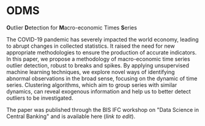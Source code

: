 # ODMS
**O**utlier **D**etection for **M**acro-economic Times **S**eries

The COVID-19 pandemic has severely impacted the world economy, leading to abrupt changes in collected statistics. It raised the need for new appropriate methodologies to ensure the production of accurate indicators. In this paper, we propose a methodology of macro-economic time series outlier detection, robust to breaks and spikes. By applying unsupervised machine learning techniques, we explore novel ways of identifying abnormal observations in the broad sense, focusing on the dynamic of time series. Clustering algorithms, which aim to group series with similar dynamics, can reveal exogenous information and help us to better detect outliers to be investigated. 

The paper was published through the BIS IFC workshop on "Data Science in Central Banking" and is available here (*link to edit*).

